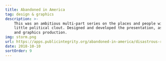 ```yaml
---
title: Abandoned in America
tag: design & graphics
description: >-
    This was an ambitious multi-part series on the places and people with
    little political clout. Designed and developed the presentation, as well as overseeing data analysis
    and graphics production.
img: storm.png
url: https://apps.publicintegrity.org/abandoned-in-america/disastrous-recovery
date: 2018-10-10
sortOrder: 9
---
```

